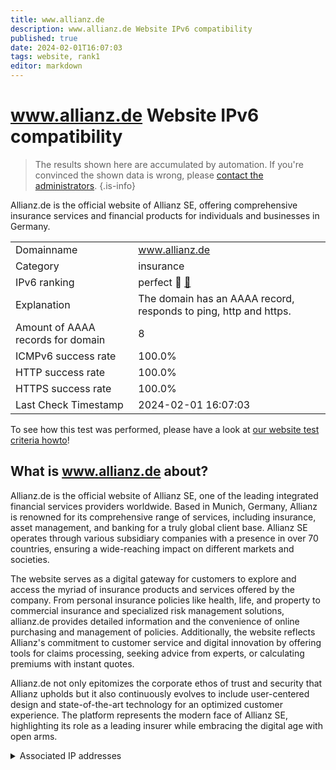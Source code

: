```yaml
---
title: www.allianz.de
description: www.allianz.de Website IPv6 compatibility
published: true
date: 2024-02-01T16:07:03
tags: website, rank1
editor: markdown
---
```


# www.allianz.de Website IPv6 compatibility

> The results shown here are accumulated by automation. If you're convinced the shown data is wrong, please [contact the administrators](/howto/chat). 
{.is-info}

Allianz.de is the official website of Allianz SE, offering comprehensive insurance services and financial products for individuals and businesses in Germany.


|   |   |
| - | - |
| Domainname | www.allianz.de
| Category | insurance |
| IPv6 ranking | perfect :1st_place_medal: [🔗](/howto/ranking) |
| Explanation | The domain has an AAAA record, responds to ping, http and https. |
| Amount of AAAA records for domain | 8 |
| ICMPv6 success rate | 100.0%|
| HTTP success rate | 100.0% |
| HTTPS success rate | 100.0% |
| Last Check Timestamp | 2024-02-01 16:07:03 |

To see how this test was performed, please have a look at [our website test criteria howto](/howto/testcriteria/website)!


## What is www.allianz.de about?
Allianz.de is the official website of Allianz SE, one of the leading integrated financial services providers worldwide. Based in Munich, Germany, Allianz is renowned for its comprehensive range of services, including insurance, asset management, and banking for a truly global client base. Allianz SE operates through various subsidiary companies with a presence in over 70 countries, ensuring a wide-reaching impact on different markets and societies.

The website serves as a digital gateway for customers to explore and access the myriad of insurance products and services offered by the company. From personal insurance policies like health, life, and property to commercial insurance and specialized risk management solutions, allianz.de provides detailed information and the convenience of online purchasing and management of policies. Additionally, the website reflects Allianz's commitment to customer service and digital innovation by offering tools for claims processing, seeking advice from experts, or calculating premiums with instant quotes.

Allianz.de not only epitomizes the corporate ethos of trust and security that Allianz upholds but it also continuously evolves to include user-centered design and state-of-the-art technology for an optimized customer experience. The platform represents the modern face of Allianz SE, highlighting its role as a leading insurer while embracing the digital age with open arms.



<details>
<summary>Associated IP addresses</summary>

2600:9000:2490:4600:19:bc8b:b200:93a1

2600:9000:2490:8e00:19:bc8b:b200:93a1

2600:9000:2490:bc00:19:bc8b:b200:93a1

2600:9000:2490:c200:19:bc8b:b200:93a1

2600:9000:2490:dc00:19:bc8b:b200:93a1

2600:9000:2490:fe00:19:bc8b:b200:93a1

2600:9000:2490:3a00:19:bc8b:b200:93a1

2600:9000:2490:4200:19:bc8b:b200:93a1

</details>
